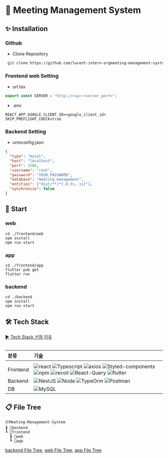 # **📆 Meeting Management System**

## **✨ Installation**

### **Github**

- Clone Repository

```bash
 git clone https://github.com/lucent-intern-orgmeeting-management-system.git
```

### **Frontend web Setting**

- url.tsx

```typescript
export const SERVER = "http://<ip>:<server_port>";
```

- .env

```
REACT_APP_GOOGLE_CLIENT_ID=<google_client_id>
SKIP_PREFLIGHT_CHECK=true
```

### **Backend Setting**

- ormconfig.json

```json
{
  "type": "mysql",
  "host": "localhost",
  "port": 3306,
  "username": "root",
  "password": "YOUR_PASSWORD",
  "database": "meeting_management",
  "entities": ["dist/**/*{.d.ts,.js}"],
  "synchronize": false
}
```

## **📌 Start**

### **web**

```
cd ./frontend/web
npm install
npm run start
```

### **app**

```
cd ./frontend/app
flutter pub get
flutter run
```

### **backend**

```
cd ./backend
npm install
npm run start
```

## **🛠 Tech Stack**

[▶ Tech Stack 선정 이유](https://tar-lung-e93.notion.site/Tech-Stack-e5cdb5da0a0946c480e0bdaed8e5611d)  
<br>

| 분류     | 기술                                                                                                                                                                                                                                                                                                                                                                                                                                                                                                                                                                                        |
| :------- | :------------------------------------------------------------------------------------------------------------------------------------------------------------------------------------------------------------------------------------------------------------------------------------------------------------------------------------------------------------------------------------------------------------------------------------------------------------------------------------------------------------------------------------------------------------------------------------------ |
|          |
| Frontend | ![react](https://img.shields.io/badge/react-gray?logo=react) ![Typescript](https://img.shields.io/badge/typescript-grey?logo=typescript) ![axios](https://img.shields.io/badge/axios-gray?logo=axios) ![Styled-components](https://img.shields.io/badge/styled_components-gray?logo=styled-components) ![npm](https://img.shields.io/badge/npm-8.16.0-red?logo=npm) ![recoil](https://img.shields.io/badge/recoil-grey?logo=recoil) ![React-Query](https://img.shields.io/badge/react_query-grey?logo=react_query) ![flutter](https://img.shields.io/badge/flutter-3.0.4-blue?logo=flutter) |
| Backend  | ![NestJS](https://img.shields.io/badge/nestjs-9.0.0-red?logo=nestjs) ![Node](https://img.shields.io/badge/node-16.16.0-skyblue?logo=node) ![TypeOrm](https://img.shields.io/badge/typeorm-grey?logo=typeorm) ![Postman](https://img.shields.io/badge/postman-gray?logo=postman)                                                                                                                                                                                                                                                                                                             |
| DB       | ![MySQL](https://img.shields.io/badge/mysql-gray?logo=mysql)                                                                                                                                                                                                                                                                                                                                                                                                                                                                                                                                |

## **📋 File Tree**

```
📦Meeting-Management-System
┣ 📂backend
┗ 📂frontend
  ┣ 📂web
  ┗ 📂app
```

[backend File Tree](backend/README.md), [web File Tree](frontend/web/README.md), [app File Tree](frontend/app/README.md)
